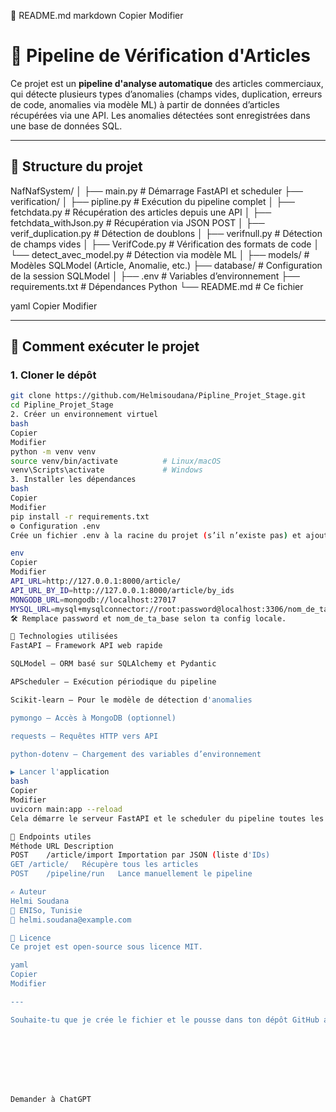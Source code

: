 📄 README.md
markdown
Copier
Modifier
# 🎯 Pipeline de Vérification d'Articles

Ce projet est un **pipeline d'analyse automatique** des articles commerciaux, qui détecte plusieurs types d’anomalies (champs vides, duplication, erreurs de code, anomalies via modèle ML) à partir de données d’articles récupérées via une API. Les anomalies détectées sont enregistrées dans une base de données SQL.

---

## 📁 Structure du projet

NafNafSystem/
│
├── main.py # Démarrage FastAPI et scheduler
├── verification/
│ ├── pipline.py # Exécution du pipeline complet
│ ├── fetchdata.py # Récupération des articles depuis une API
│ ├── fetchdata_withJson.py # Récupération via JSON POST
│ ├── verif_duplication.py # Détection de doublons
│ ├── verifnull.py # Détection de champs vides
│ ├── VerifCode.py # Vérification des formats de code
│ └── detect_avec_model.py # Détection via modèle ML
│
├── models/ # Modèles SQLModel (Article, Anomalie, etc.)
├── database/ # Configuration de la session SQLModel
│
├── .env # Variables d’environnement
├── requirements.txt # Dépendances Python
└── README.md # Ce fichier

yaml
Copier
Modifier

---

## 🚀 Comment exécuter le projet

### 1. Cloner le dépôt

```bash
git clone https://github.com/Helmisoudana/Pipline_Projet_Stage.git
cd Pipline_Projet_Stage
2. Créer un environnement virtuel
bash
Copier
Modifier
python -m venv venv
source venv/bin/activate          # Linux/macOS
venv\Scripts\activate             # Windows
3. Installer les dépendances
bash
Copier
Modifier
pip install -r requirements.txt
⚙️ Configuration .env
Crée un fichier .env à la racine du projet (s’il n’existe pas) et ajoute :

env
Copier
Modifier
API_URL=http://127.0.0.1:8000/article/
API_URL_BY_ID=http://127.0.0.1:8000/article/by_ids
MONGODB_URL=mongodb://localhost:27017
MYSQL_URL=mysql+mysqlconnector://root:password@localhost:3306/nom_de_ta_base
🛠 Remplace password et nom_de_ta_base selon ta config locale.

🧠 Technologies utilisées
FastAPI – Framework API web rapide

SQLModel – ORM basé sur SQLAlchemy et Pydantic

APScheduler – Exécution périodique du pipeline

Scikit-learn – Pour le modèle de détection d'anomalies

pymongo – Accès à MongoDB (optionnel)

requests – Requêtes HTTP vers API

python-dotenv – Chargement des variables d’environnement

▶️ Lancer l'application
bash
Copier
Modifier
uvicorn main:app --reload
Cela démarre le serveur FastAPI et le scheduler du pipeline toutes les 2 heures.

🧪 Endpoints utiles
Méthode	URL	Description
POST	/article/import	Importation par JSON (liste d'IDs)
GET	/article/	Récupère tous les articles
POST	/pipeline/run	Lance manuellement le pipeline

✍️ Auteur
Helmi Soudana
📍 ENISo, Tunisie
📧 helmi.soudana@example.com

📜 Licence
Ce projet est open-source sous licence MIT.

yaml
Copier
Modifier

---

Souhaite-tu que je crée le fichier et le pousse dans ton dépôt GitHub automatiquement (en t'expliquant comment faire), ou préfères-tu le faire manuellement ?








Demander à ChatGPT
